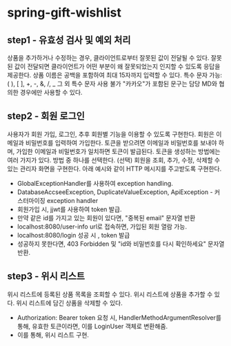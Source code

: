 # spring-gift-wishlist

## step1 - 유효성 검사 및 예외 처리

상품을 추가하거나 수정하는 경우, 클라이언트로부터 잘못된 값이 전달될 수 있다. 잘못된 값이 전달되면 클라이언트가 어떤 부분이 왜 잘못되었는지 인지할 수 있도록 응답을 제공한다.
상품 이름은 공백을 포함하여 최대 15자까지 입력할 수 있다.
특수 문자
가능: ( ), [ ], +, -, &, /, _
그 외 특수 문자 사용 불가
"카카오"가 포함된 문구는 담당 MD와 협의한 경우에만 사용할 수 있다.

## step2 - 회원 로그인 

사용자가 회원 가입, 로그인, 추후 회원별 기능을 이용할 수 있도록 구현한다.
회원은 이메일과 비밀번호를 입력하여 가입한다.
토큰을 받으려면 이메일과 비밀번호를 보내야 하며, 가입한 이메일과 비밀번호가 일치하면 토큰이 발급된다.
토큰을 생성하는 방법에는 여러 가지가 있다. 방법 중 하나를 선택한다.
(선택) 회원을 조회, 추가, 수정, 삭제할 수 있는 관리자 화면을 구현한다.
아래 예시와 같이 HTTP 메시지를 주고받도록 구현한다.

- GlobalExceptionHandler를 사용하여 exception handling.
- DatabaseAccseeException, DuplicateValueException, ApiException - 커스터마이징 exception handler
- 회원가입 시, jjwt를 사용하여 token 발급.
- 만약 같은 id를 가지고 있는 회원이 있다면, "중복된 email" 문자열 반환
- localhost:8080/user-info url로 접속하면, 가입된 회원 열람 가능.
- localhost:8080/login 성공 시 , token 발급
- 성공하지 못한다면, 403 Forbidden 및 "id와 비밀번호를 다시 확인하세요" 문자열 반환.

## step3 - 위시 리스트

위시 리스트에 등록된 상품 목록을 조회할 수 있다.
위시 리스트에 상품을 추가할 수 있다.
위시 리스트에 담긴 상품을 삭제할 수 있다.

- Authorization: Bearer token 요청 시, HandlerMethodArgumentResolver를 통해, 유효한 토큰이라면, 이를 LoginUser 객체로 변환해줌.
- 이를 통해, 위시 리스트 구현.
